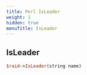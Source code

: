 ```yaml
---
title: Perl IsLeader
weight: 1
hidden: true
menuTitle: IsLeader
---
```

## IsLeader
```perl
$raid->IsLeader(string name)
```